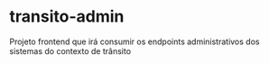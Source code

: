 # transito-admin

Projeto frontend que irá consumir os endpoints administrativos dos sistemas do contexto de trânsito
